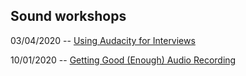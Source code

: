 ## Sound workshops

03/04/2020 -- [Using Audacity for Interviews](https://raw.githubusercontent.com/GCDigitalFellows/workshop-resources/master/Sound/Audacity/Using%20Audacity%20for%20Interviews.pdf)

10/01/2020 -- [Getting Good (Enough) Audio Recording](https://github.com/GCDigitalFellows/GCDI-Recording/blob/master/Intro.md)
